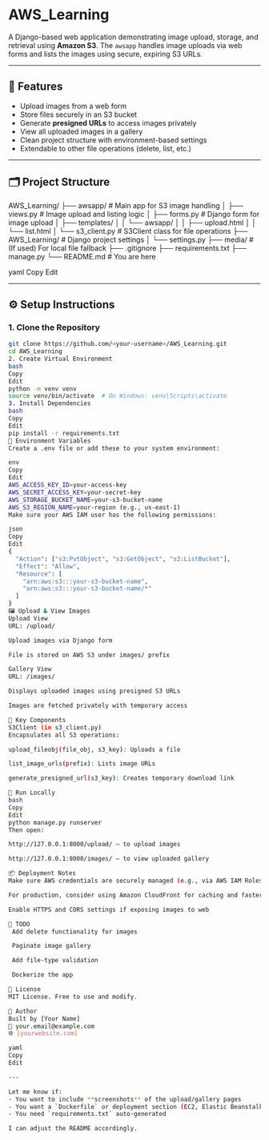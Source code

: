 # AWS_Learning

A Django-based web application demonstrating image upload, storage, and retrieval using **Amazon S3**. The `awsapp` handles image uploads via web forms and lists the images using secure, expiring S3 URLs.

---

## 🚀 Features

- Upload images from a web form
- Store files securely in an S3 bucket
- Generate **presigned URLs** to access images privately
- View all uploaded images in a gallery
- Clean project structure with environment-based settings
- Extendable to other file operations (delete, list, etc.)

---

## 🗂️ Project Structure

AWS_Learning/
├── awsapp/ # Main app for S3 image handling
│ ├── views.py # Image upload and listing logic
│ ├── forms.py # Django form for image upload
│ ├── templates/
│ │ └── awsapp/
│ │ ├── upload.html
│ │ └── list.html
│ └── s3_client.py # S3Client class for file operations
├── AWS_Learning/ # Django project settings
│ └── settings.py
├── media/ # (If used) For local file fallback
├── .gitignore
├── requirements.txt
├── manage.py
└── README.md # You are here

yaml
Copy
Edit

---

## ⚙️ Setup Instructions

### 1. Clone the Repository

```bash
git clone https://github.com/<your-username>/AWS_Learning.git
cd AWS_Learning
2. Create Virtual Environment
bash
Copy
Edit
python -m venv venv
source venv/bin/activate  # On Windows: venv\Scripts\activate
3. Install Dependencies
bash
Copy
Edit
pip install -r requirements.txt
🔐 Environment Variables
Create a .env file or add these to your system environment:

env
Copy
Edit
AWS_ACCESS_KEY_ID=your-access-key
AWS_SECRET_ACCESS_KEY=your-secret-key
AWS_STORAGE_BUCKET_NAME=your-s3-bucket-name
AWS_S3_REGION_NAME=your-region (e.g., us-east-1)
Make sure your AWS IAM user has the following permissions:

json
Copy
Edit
{
  "Action": ["s3:PutObject", "s3:GetObject", "s3:ListBucket"],
  "Effect": "Allow",
  "Resource": [
    "arn:aws:s3:::your-s3-bucket-name",
    "arn:aws:s3:::your-s3-bucket-name/*"
  ]
}
🖼️ Upload & View Images
Upload View
URL: /upload/

Upload images via Django form

File is stored on AWS S3 under images/ prefix

Gallery View
URL: /images/

Displays uploaded images using presigned S3 URLs

Images are fetched privately with temporary access

🧠 Key Components
S3Client (in s3_client.py)
Encapsulates all S3 operations:

upload_fileobj(file_obj, s3_key): Uploads a file

list_image_urls(prefix): Lists image URLs

generate_presigned_url(s3_key): Creates temporary download link

🧪 Run Locally
bash
Copy
Edit
python manage.py runserver
Then open:

http://127.0.0.1:8000/upload/ — to upload images

http://127.0.0.1:8000/images/ — to view uploaded gallery

📦 Deployment Notes
Make sure AWS credentials are securely managed (e.g., via AWS IAM Roles or Secret Managers)

For production, consider using Amazon CloudFront for caching and faster S3 delivery

Enable HTTPS and CORS settings if exposing images to web

🧹 TODO
 Add delete functionality for images

 Paginate image gallery

 Add file-type validation

 Dockerize the app

📄 License
MIT License. Free to use and modify.

🤝 Author
Built by [Your Name]
📧 your.email@example.com
🌐 [yourwebsite.com]

yaml
Copy
Edit

---

Let me know if:
- You want to include **screenshots** of the upload/gallery pages
- You want a `Dockerfile` or deployment section (EC2, Elastic Beanstalk, etc.)
- You need `requirements.txt` auto-generated

I can adjust the README accordingly.
